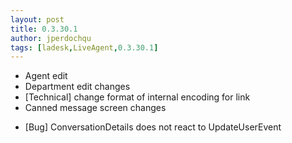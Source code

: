 ```yaml
---
layout: post
title: 0.3.30.1
author: jperdochqu
tags: [ladesk,LiveAgent,0.3.30.1]
---
```


- Agent edit
- Department edit changes
- [Technical] change format of internal encoding for link
- Canned message screen changes

<!--more-->

- [Bug] ConversationDetails does not react to UpdateUserEvent
